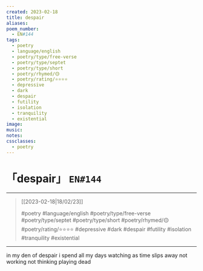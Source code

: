 ```yaml
---
created: 2023-02-18
title: despair
aliases:
poem_number:
  - EN#144
tags:
  - poetry
  - language/english
  - poetry/type/free-verse
  - poetry/type/septet
  - poetry/type/short
  - poetry/rhymed/🟡
  - poetry/rating/⭐⭐⭐⭐
  - depressive
  - dark
  - despair
  - futility
  - isolation
  - tranquility
  - existential
image:
music:
notes:
cssclasses:
  - poetry
---
```

# 「despair」 `EN#144`

---

> [[2023-02-18|18/02/23]]
> 
> #poetry 
> #language/english 
> #poetry/type/free-verse #poetry/type/septet #poetry/type/short 
> #poetry/rhymed/🟡 
> #poetry/rating/⭐⭐⭐⭐ 
> #depressive #dark #despair #futility #isolation #tranquility #existential 

---

in my den of despair
i spend all my days
watching as time slips away
not working
not thinking
playing dead